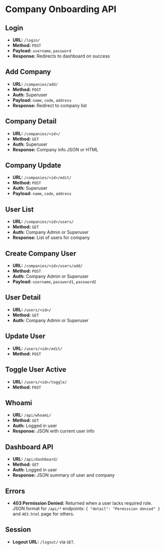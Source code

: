 # Company Onboarding API

## Login
- **URL:** `/login/`
- **Method:** `POST`
- **Payload:** `username`, `password`
- **Response:** Redirects to dashboard on success

## Add Company
- **URL:** `/companies/add/`
- **Method:** `POST`
- **Auth:** Superuser
- **Payload:** `name`, `code`, `address`
- **Response:** Redirect to company list

## Company Detail
- **URL:** `/companies/<id>/`
- **Method:** `GET`
- **Auth:** Superuser
- **Response:** Company info JSON or HTML

## Company Update
- **URL:** `/companies/<id>/edit/`
- **Method:** `POST`
- **Auth:** Superuser
- **Payload:** `name`, `code`, `address`

## User List
- **URL:** `/companies/<id>/users/`
- **Method:** `GET`
- **Auth:** Company Admin or Superuser
- **Response:** List of users for company

## Create Company User
- **URL:** `/companies/<id>/users/add/`
- **Method:** `POST`
- **Auth:** Company Admin or Superuser
- **Payload:** `username`, `password1`, `password2`

## User Detail
- **URL:** `/users/<id>/`
- **Method:** `GET`
- **Auth:** Company Admin or Superuser

## Update User
- **URL:** `/users/<id>/edit/`
- **Method:** `POST`

## Toggle User Active
- **URL:** `/users/<id>/toggle/`
- **Method:** `POST`

## Whoami
- **URL:** `/api/whoami/`
- **Method:** `GET`
- **Auth:** Logged in user
- **Response:** JSON with current user info

## Dashboard API
- **URL:** `/api/dashboard/`
- **Method:** `GET`
- **Auth:** Logged in user
- **Response:** JSON summary of user and company

## Errors
- **403 Permission Denied:** Returned when a user lacks required role. JSON format for `/api/*` endpoints: `{ "detail": "Permission denied" }` and `403.html` page for others.

## Session
- **Logout URL:** `/logout/` via `GET`.


